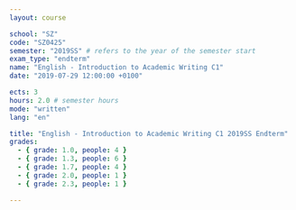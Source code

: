 ```yaml
---
layout: course

school: "SZ"
code: "SZ0425"
semester: "2019SS" # refers to the year of the semester start
exam_type: "endterm"
name: "English - Introduction to Academic Writing C1"
date: "2019-07-29 12:00:00 +0100"

ects: 3
hours: 2.0 # semester hours
mode: "written"
lang: "en"

title: "English - Introduction to Academic Writing C1 2019SS Endterm"
grades:
  - { grade: 1.0, people: 4 }
  - { grade: 1.3, people: 6 }
  - { grade: 1.7, people: 4 }
  - { grade: 2.0, people: 1 }
  - { grade: 2.3, people: 1 }

---
```




